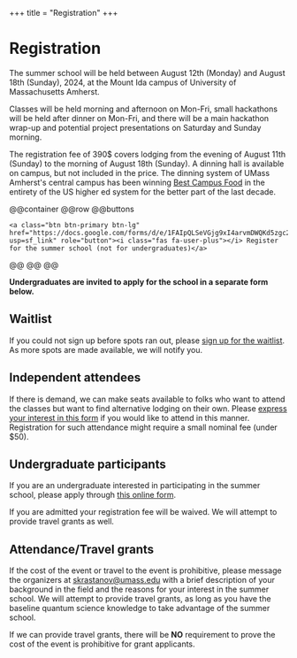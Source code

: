 +++
title = "Registration"
+++

# Registration

The summer school will be held between August 12th (Monday) and August 18th (Sunday), 2024, at the Mount Ida campus of University of Massachusetts Amherst.

Classes will be held morning and afternoon on Mon-Fri, small hackathons will be held after dinner on Mon-Fri, and there will be a main hackathon wrap-up and potential project presentations on Saturday and Sunday morning.

The registration fee of 390\$ covers lodging from the evening of August 11th (Sunday) to the morning of August 18th (Sunday). A dinning hall is available on campus, but not included in the price. The dinning system of UMass Amherst's central campus has been winning [Best Campus Food](https://www.umass.edu/news/article/umass-amherst-earns-no-1-spot-seventh-time-best-campus-food-rankings-princeton-review) in the entirety of the US higher ed system for the better part of the last decade.

@@container
@@row
@@buttons
~~~
<a class="btn btn-primary btn-lg" href="https://docs.google.com/forms/d/e/1FAIpQLSeVGjg9xI4arvmDWQKd5zgc24rkqvS1t2iD7GcPT8nGBd41Dg/viewform?usp=sf_link" role="button"><i class="fas fa-user-plus"></i> Register for the summer school (not for undergraduates)</a>
~~~
@@
@@
@@

**Undergraduates are invited to apply for the school in a separate form below.**

## Waitlist

If you could not sign up before spots ran out, please [sign up for the waitlist](https://umass.irisregistration.com/Form/CICS). As more spots are made available, we will notify you.

## Independent attendees

If there is demand, we can make seats available to folks who want to attend the classes but want to find alternative lodging on their own. Please [express your interest in this form](https://docs.google.com/forms/d/e/1FAIpQLSdC63rMY1zZJPoM7lTb274hxQG2SF4RFtkmUjtkkytbmDOvvg/viewform?usp=sf_link) if you would like to attend in this manner. Registration for such attendance might require a small nominal fee (under \$50).

## Undergraduate participants

If you are an undergraduate interested in participating in the summer school, please apply through [this online form](https://docs.google.com/forms/d/e/1FAIpQLSekyYOvVE0zxamqDNZYUFexdQQ45X2v5b8RADsmDWyCmdfKRg/viewform?usp=sf_link).

If you are admitted your registration fee will be waived. We will attempt to provide travel grants as well.

## Attendance/Travel grants

If the cost of the event or travel to the event is prohibitive, please message the organizers at [skrastanov@umass.edu](mailto:skrastanov@umass.edu) with a brief description of your background in the field and the reasons for your interest in the summer school. We will attempt to provide travel grants, as long as you have the baseline quantum science knowledge to take advantage of the summer school.

If we can provide travel grants, there will be **NO** requirement to prove the cost of the event is prohibitive for grant applicants.